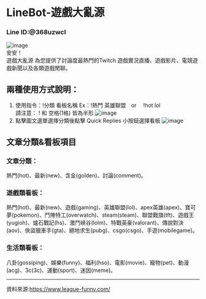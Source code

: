# LineBot-遊戲大亂源

### Line ID:@368uzwcl<br>
![image](https://github.com/lilmax922/LineBot-BestGamingForum/blob/master/line-add.png)<br>
安安！<br>
遊戲大亂源 為您提供了討論度最熱門的Twitch 遊戲實況直播、遊戲影片、電競遊戲新聞以及各類遊戲閒聊。
## 兩種使用方式說明：
1. 使用指令：!分類 看板名稱
Ex：!熱門 英雄聯盟　or　 !hot lol <br>
請注意： ! 和 空格(1格) 皆為半形
![image](https://github.com/lilmax922/LineBot-BestGamingForum/blob/master/linebot-2.JPG)<br>
2. 點擊圖文選單選擇分類後點擊 Quick Replies 小按鈕選擇看板
![image](https://github.com/lilmax922/LineBot-BestGamingForum/blob/master/linebot-3.JPG)<br>

## 文章分類&看板項目
### 文章分類：
熱門(hot)、最新(new)、含金(golden)、討論(comment)。
### 遊戲類看板：
熱門(hot)、最新(new)、遊戲(gaming)、英雄聯盟(lol)、apex英雄(apex)、寶可夢(pokemon)、鬥陣特工(overwatch)、steam(steam)、聯盟戰旗(tft)、遊戲王(yugioh)、爐石戰記(hs)、激鬥峽谷(lolm)、特戰英豪(valorant)、傳說對決(aov)、俠盜獵車手(gta)、絕地求生(pubg)、csgo(csgo)、手遊(mobilegame)。
### 生活類看板：
八卦(gossiping)、娛樂(funny)、福利(hso)、電影(movie)、寵物(pet)、動漫(acg)、3c(3c)、運動(sport)、迷因(meme)。
<hr>

資料來源:https://www.league-funny.com/
